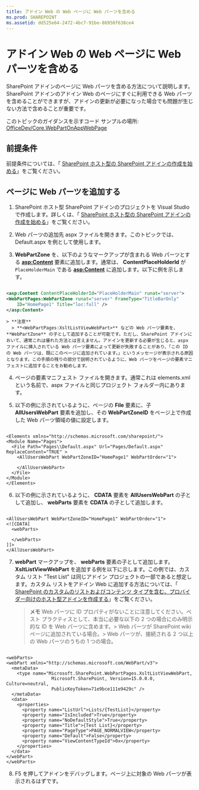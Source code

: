 ```yaml
---
title: アドイン Web の Web ページに Web パーツを含める
ms.prod: SHAREPOINT
ms.assetid: dd525e64-2472-4bc7-91be-86950f638ce4
---
```



# アドイン Web の Web ページに Web パーツを含める
SharePoint アドインのページに Web パーツを含める方法について説明します。
SharePoint アドインのアドイン Web のページにすぐに利用できる Web パーツを含めることができますが、アドインの更新が必要になった場合でも問題が生じない方法で含めることが重要です。
  
    
    

このトピックのガイダンスを示すコード サンプルの場所:  [OfficeDev/Core.WebPartOnAppWebPage](https://github.com/OfficeDev/PnP/tree/master/Samples/Core.WebPartOnAppWebPage)
## 前提条件

前提条件については、「 [SharePoint ホスト型の SharePoint アドインの作成を始める](get-started-creating-sharepoint-hosted-sharepoint-add-ins.md)」をご覧ください。
  
    
    

## ページに Web パーツを追加する


  
    
    

1. SharePoint ホスト型 SharePoint アドインのプロジェクトを Visual Studio で作成します。詳しくは、「 [SharePoint ホスト型の SharePoint アドインの作成を始める](get-started-creating-sharepoint-hosted-sharepoint-add-ins.md)」をご覧ください。
    
  
2. Web パーツの追加先 aspx ファイルを開きます。このトピックでは、Default.aspx を例として使用します。 
    
  
3. **WebPartZone** を、以下のようなマークアップが含まれる Web パーツとする **<asp:Content>** 要素に追加します。通常は、 **ContentPlaceHolderId** が `PlaceHolderMain` である **<asp:Content>** に追加します。以下に例を示します。
    
  ```XML
  
<asp:Content ContentPlaceHolderId="PlaceHolderMain" runat="server">
  <WebPartPages:WebPartZone runat="server" FrameType="TitleBarOnly" 
      ID="HomePage1" Title="loc:full" />
</asp:Content>

  ```


    > **注意**
      > **<WebPartPages:XsltListViewWebPart>** などの Web パーツ要素を、 **WebPartZone** の子として追加することが可能です。ただし、SharePoint アドインにおいて、通常これは優れた方法とは言えません。アドインを更新する必要が生じると、aspx ファイルに挿入されている Web パーツ要素によって更新が失敗することがあり、「この ID の Web パーツは、既にこのページに追加されています。」というメッセージが表示される原因となります。この手順の残りの部分で説明されているように、Web パーツをページの要素マニフェストに追加することをお勧めします。
4. ページの要素マニフェスト ファイルを開きます。通常これは elements.xml という名前で、aspx ファイルと同じプロジェクト フォルダー内にあります。
    
  
5. 以下の例に示されているように、ページの **File** 要素に、子 **AllUsersWebPart** 要素を追加し、その **WebPartZoneID** をページ上で作成した Web パーツ領域の値に設定します。
    
  ```
  
<Elements xmlns="http://schemas.microsoft.com/sharepoint/">
  <Module Name="Pages">
    <File Path="Pages\\Default.aspx" Url="Pages/Default.aspx" ReplaceContent="TRUE" >
      <AllUsersWebPart WebPartZoneID="HomePage1" WebPartOrder="1">

      </AllUsersWebPart>
    </File>
  </Module>
</Elements>

  ```

6. 以下の例に示されているように、 **CDATA** 要素を **AllUsersWebPart** の子として追加し、 **webParts** 要素を **CDATA** の子として追加します。
    
  ```
  
<AllUsersWebPart WebPartZoneID="HomePage1" WebPartOrder="1">
  <![CDATA[
    <webParts>

    </webParts>
  ]]>
</AllUsersWebPart>
  ```

7. **webPart** マークアップを、 **webParts** 要素の子として追加します。 **XsltListViewWebPart** を追加する例を以下に示します。この例では、カスタム リスト "Test List" は同じアドイン プロジェクトの一部であると想定します。カスタム リストをアドイン Web に追加する方法については、「 [SharePoint のカスタムのリストおよびコンテンツ タイプを含む、プロバイダー向けのホスト型アドインを作成する](create-a-provider-hosted-add-in-that-includes-a-custom-sharepoint-list-and-conte.md)」をご覧ください。 
    
    > **メモ**
      >  Web パーツに ID プロパティがないことに注意してください。ベスト プラクティスとして、本当に必要な以下の 2 つの場合にのみ明示的な ID を Web パーツに含めます。>  Web パーツが SharePoint wiki ページに追加されている場合。>  Web パーツが、接続される 2 つ以上の Web パーツのうちの 1 つの場合。

  ```
  
<webParts>
  <webPart xmlns="http://schemas.microsoft.com/WebPart/v3">
    <metaData>
      <type name="Microsoft.SharePoint.WebPartPages.XsltListViewWebPart, 
                   Microsoft.SharePoint, Version=15.0.0.0, Culture=neutral, 
                   PublicKeyToken=71e9bce111e9429c" />
    </metaData>
    <data>
      <properties>
        <property name="ListUrl">Lists/{TestList}</property>
        <property name="IsIncluded">True</property>
        <property name="NoDefaultStyle">True</property>
        <property name="Title">{Test List}</property>
        <property name="PageType">PAGE_NORMALVIEW</property>
        <property name="Default">False</property>
        <property name="ViewContentTypeId">0x</property>
      </properties>
    </data>
  </webPart>
</webParts>
  ```

8. F5 を押してアドインをデバッグします。ページ上に対象の Web パーツが表示されるはずです。
    
  

